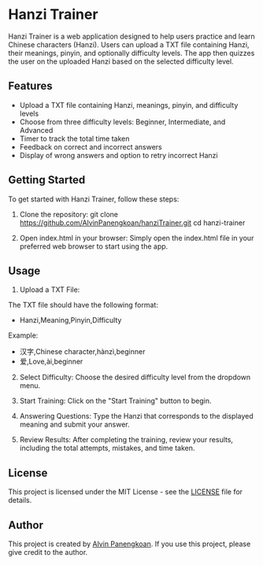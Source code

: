 # Hanzi Trainer
Hanzi Trainer is a web application designed to help users practice and learn Chinese characters (Hanzi). Users can upload a TXT file containing Hanzi, their meanings, pinyin, and optionally difficulty levels. The app then quizzes the user on the uploaded Hanzi based on the selected difficulty level.

## Features
- Upload a TXT file containing Hanzi, meanings, pinyin, and difficulty levels
- Choose from three difficulty levels: Beginner, Intermediate, and Advanced
- Timer to track the total time taken
- Feedback on correct and incorrect answers
- Display of wrong answers and option to retry incorrect Hanzi

## Getting Started
To get started with Hanzi Trainer, follow these steps:

1. Clone the repository:
git clone https://github.com/AlvinPanengkoan/hanziTrainer.git
cd hanzi-trainer

2. Open index.html in your browser:
Simply open the index.html file in your preferred web browser to start using the app.

## Usage
1. Upload a TXT File:

The TXT file should have the following format:
- Hanzi,Meaning,Pinyin,Difficulty

Example:

- 汉字,Chinese character,hànzì,beginner
- 爱,Love,ài,beginner


2. Select Difficulty:
Choose the desired difficulty level from the dropdown menu.

3. Start Training:
Click on the "Start Training" button to begin.

4. Answering Questions:
Type the Hanzi that corresponds to the displayed meaning and submit your answer.

5. Review Results:
After completing the training, review your results, including the total attempts, mistakes, and time taken.

## License
This project is licensed under the MIT License - see the [LICENSE](LICENSE) file for details.

## Author
This project is created by [Alvin Panengkoan](https://github.com/AlvinPanengkoan). If you use this project, please give credit to the author.





